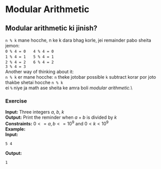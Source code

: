 # Modular Arithmetic

## Modular arithmetic ki jinish?
`n % k` mane hocche, n ke k dara bhag korle, jei remainder pabo sheita\
jemon:\
`0 % 4 = 0` &nbsp;&nbsp;&nbsp;&nbsp;  `4 % 4 = 0`\
`1 % 4 = 1` &nbsp;&nbsp;&nbsp;&nbsp;  `5 % 4 = 1`\
`2 % 4 = 2` &nbsp;&nbsp;&nbsp;&nbsp;  `6 % 4 = 2`\
`3 % 4 = 3`\
Another way of thinking about it:\
`n % k` er mane hocche: `n` theke jotobar possible `k` subtract korar por joto thakbe shetai hocche `n % k`\
ei `%` niye ja math ase sheita ke amra boli *modular arithmetic*.\
### Exercise
**Input:** Three integers $a$, $b$, $k$\
**Output:** Print the reminder when $a+b$ is divided by $k$\
**Constraints:** $0<=a,b<=10^9$ and $0<k<10^9$\
**Example:**\
**Input:**
```
5 4
```
**Output:**
```
1
```